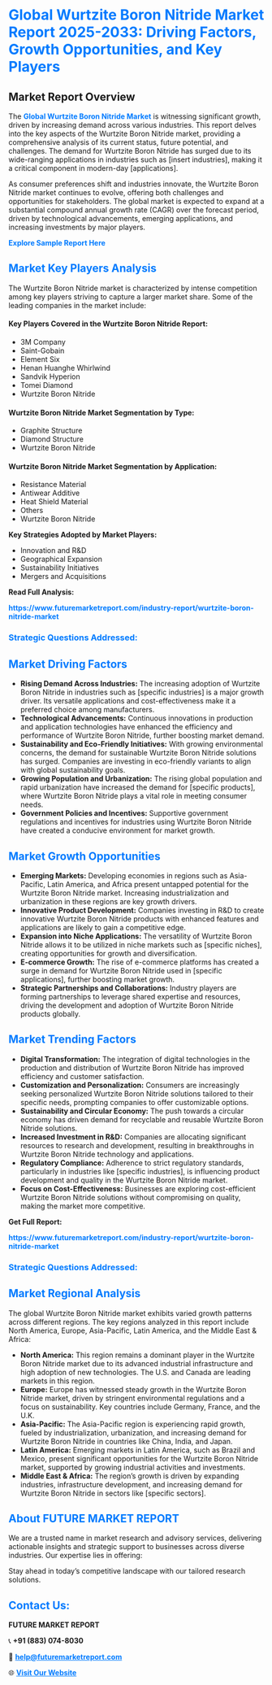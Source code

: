 <h1 style="color: #007BFF;">Global Wurtzite Boron Nitride Market Report 2025-2033: Driving Factors, Growth Opportunities, and Key Players</h1>

<section id="overview">
<h2>Market Report Overview</h2>
<p>The <a href="https://www.futuremarketreport.com/industry-report/wurtzite-boron-nitride-market" style="color: #007BFF; text-decoration: none;"><strong>Global Wurtzite Boron Nitride Market</strong></a> is witnessing significant growth, driven by increasing demand across various industries. This report delves into the key aspects of the Wurtzite Boron Nitride market, providing a comprehensive analysis of its current status, future potential, and challenges. The demand for Wurtzite Boron Nitride has surged due to its wide-ranging applications in industries such as [insert industries], making it a critical component in modern-day [applications].</p>
<p>As consumer preferences shift and industries innovate, the Wurtzite Boron Nitride market continues to evolve, offering both challenges and opportunities for stakeholders. The global market is expected to expand at a substantial compound annual growth rate (CAGR) over the forecast period, driven by technological advancements, emerging applications, and increasing investments by major players.</p>
</section>

<section id="overview">
<p><a href="https://www.futuremarketreport.com/request-sample/reportId=100129" style="color: #007BFF; text-decoration: none;"><strong>Explore Sample Report Here</strong></a></p>
</section>

<section id="key-players">
<h2 style="color: #007BFF;">Market Key Players Analysis</h2>
<p>The Wurtzite Boron Nitride market is characterized by intense competition among key players striving to capture a larger market share. Some of the leading companies in the market include:</p>
<h4>Key Players Covered in the Wurtzite Boron Nitride Report:</h4>
<ul><li>3M Company</li><li>Saint-Gobain</li><li>Element Six</li><li>Henan Huanghe Whirlwind</li><li>Sandvik Hyperion</li><li>Tomei Diamond</li><li>Wurtzite Boron Nitride</li></ul>
<h4>Wurtzite Boron Nitride Market Segmentation by Type:</h4>
<ul><li>Graphite Structure</li><li>Diamond Structure</li><li>Wurtzite Boron Nitride</li></ul>

<h4>Wurtzite Boron Nitride Market Segmentation by Application:</h4>
<ul><li>Resistance Material</li><li>Antiwear Additive</li><li>Heat Shield Material</li><li>Others</li><li>Wurtzite Boron Nitride</li></ul>
<p><strong>Key Strategies Adopted by Market Players:</strong></p>
<ul>
<li>Innovation and R&D</li>
<li>Geographical Expansion</li>
<li>Sustainability Initiatives</li>
<li>Mergers and Acquisitions</li>
</ul>
</section>

<section>
<p><strong>Read Full Analysis: </strong></p><a href="https://www.futuremarketreport.com/industry-report/wurtzite-boron-nitride-market" style="color: #007BFF; text-decoration: none;"><strong>https://www.futuremarketreport.com/industry-report/wurtzite-boron-nitride-market</strong></a>
<h3 style="color: #007BFF;">Strategic Questions Addressed:</h3>
</section>

<section id="driving-factors">
<h2 style="color: #007BFF;">Market Driving Factors</h2>
<ul>
<li><strong>Rising Demand Across Industries:</strong> The increasing adoption of Wurtzite Boron Nitride in industries such as [specific industries] is a major growth driver. Its versatile applications and cost-effectiveness make it a preferred choice among manufacturers.</li>
<li><strong>Technological Advancements:</strong> Continuous innovations in production and application technologies have enhanced the efficiency and performance of Wurtzite Boron Nitride, further boosting market demand.</li>
<li><strong>Sustainability and Eco-Friendly Initiatives:</strong> With growing environmental concerns, the demand for sustainable Wurtzite Boron Nitride solutions has surged. Companies are investing in eco-friendly variants to align with global sustainability goals.</li>
<li><strong>Growing Population and Urbanization:</strong> The rising global population and rapid urbanization have increased the demand for [specific products], where Wurtzite Boron Nitride plays a vital role in meeting consumer needs.</li>
<li><strong>Government Policies and Incentives:</strong> Supportive government regulations and incentives for industries using Wurtzite Boron Nitride have created a conducive environment for market growth.</li>
</ul>
</section>

<section id="growth-opportunities">
<h2 style="color: #007BFF;">Market Growth Opportunities</h2>
<ul>
<li><strong>Emerging Markets:</strong> Developing economies in regions such as Asia-Pacific, Latin America, and Africa present untapped potential for the Wurtzite Boron Nitride market. Increasing industrialization and urbanization in these regions are key growth drivers.</li>
<li><strong>Innovative Product Development:</strong> Companies investing in R&D to create innovative Wurtzite Boron Nitride products with enhanced features and applications are likely to gain a competitive edge.</li>
<li><strong>Expansion into Niche Applications:</strong> The versatility of Wurtzite Boron Nitride allows it to be utilized in niche markets such as [specific niches], creating opportunities for growth and diversification.</li>
<li><strong>E-commerce Growth:</strong> The rise of e-commerce platforms has created a surge in demand for Wurtzite Boron Nitride used in [specific applications], further boosting market growth.</li>
<li><strong>Strategic Partnerships and Collaborations:</strong> Industry players are forming partnerships to leverage shared expertise and resources, driving the development and adoption of Wurtzite Boron Nitride products globally.</li>
</ul>
</section>

<section id="trending-factors">
<h2 style="color: #007BFF;">Market Trending Factors</h2>
<ul>
<li><strong>Digital Transformation:</strong> The integration of digital technologies in the production and distribution of Wurtzite Boron Nitride has improved efficiency and customer satisfaction.</li>
<li><strong>Customization and Personalization:</strong> Consumers are increasingly seeking personalized Wurtzite Boron Nitride solutions tailored to their specific needs, prompting companies to offer customizable options.</li>
<li><strong>Sustainability and Circular Economy:</strong> The push towards a circular economy has driven demand for recyclable and reusable Wurtzite Boron Nitride solutions.</li>
<li><strong>Increased Investment in R&D:</strong> Companies are allocating significant resources to research and development, resulting in breakthroughs in Wurtzite Boron Nitride technology and applications.</li>
<li><strong>Regulatory Compliance:</strong> Adherence to strict regulatory standards, particularly in industries like [specific industries], is influencing product development and quality in the Wurtzite Boron Nitride market.</li>
<li><strong>Focus on Cost-Effectiveness:</strong> Businesses are exploring cost-efficient Wurtzite Boron Nitride solutions without compromising on quality, making the market more competitive.</li>
</ul>
</section>

<section>
<p><strong>Get Full Report: </strong></p><a href="https://www.futuremarketreport.com/industry-report/wurtzite-boron-nitride-market" style="color: #007BFF; text-decoration: none;"><strong>https://www.futuremarketreport.com/industry-report/wurtzite-boron-nitride-market</strong></a>
<h3 style="color: #007BFF;">Strategic Questions Addressed:</h3>
</section>


<section id="regional-analysis">
<h2 style="color: #007BFF;">Market Regional Analysis</h2>
<p>The global Wurtzite Boron Nitride market exhibits varied growth patterns across different regions. The key regions analyzed in this report include North America, Europe, Asia-Pacific, Latin America, and the Middle East & Africa:</p>
<ul>
<li><strong>North America:</strong> This region remains a dominant player in the Wurtzite Boron Nitride market due to its advanced industrial infrastructure and high adoption of new technologies. The U.S. and Canada are leading markets in this region.</li>
<li><strong>Europe:</strong> Europe has witnessed steady growth in the Wurtzite Boron Nitride market, driven by stringent environmental regulations and a focus on sustainability. Key countries include Germany, France, and the U.K.</li>
<li><strong>Asia-Pacific:</strong> The Asia-Pacific region is experiencing rapid growth, fueled by industrialization, urbanization, and increasing demand for Wurtzite Boron Nitride in countries like China, India, and Japan.</li>
<li><strong>Latin America:</strong> Emerging markets in Latin America, such as Brazil and Mexico, present significant opportunities for the Wurtzite Boron Nitride market, supported by growing industrial activities and investments.</li>
<li><strong>Middle East & Africa:</strong> The region’s growth is driven by expanding industries, infrastructure development, and increasing demand for Wurtzite Boron Nitride in sectors like [specific sectors].</li>
</ul>
</section>

<footer>
<h2 style="color: #007BFF;">About FUTURE MARKET REPORT</h2>
<p>We are a trusted name in market research and advisory services, delivering actionable insights and strategic support to businesses across diverse industries. Our expertise lies in offering:</p>

<p>Stay ahead in today’s competitive landscape with our tailored research solutions.</p>

<h2 style="color: #007BFF;">Contact Us:</h2>
<p><strong>FUTURE MARKET REPORT</strong></p>
<p>📞 <strong>+91 (883) 074-8030</strong></p>
<p>📧 <strong><a href="mailto:help@futuremarketreport.com" style="color: #007BFF;">help@futuremarketreport.com</a></strong></p>
<p>🌐 <strong><a href="https://www.futuremarketreport.com/" style="color: #007BFF;">Visit Our Website</a></strong></p>
</footer>